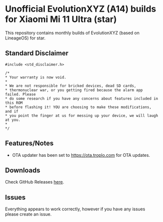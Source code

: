 # Unofficial EvolutionXYZ (A14) builds for Xiaomi Mi 11 Ultra (star)
This repository contains monthly builds of EvolutionXYZ (based on LineageOS) for star.

## Standard Disclaimer
```
#include <std_disclaimer.h>

/*
* Your warranty is now void.
*
* We are not responsible for bricked devices, dead SD cards,
* thermonuclear war, or you getting fired because the alarm app failed. Please
* do some research if you have any concerns about features included in this ROM
* before flashing it! YOU are choosing to make these modifications, and if
* you point the finger at us for messing up your device, we will laugh at you.
*
*/

```

## Features/Notes
- OTA updater has been set to https://ota.troplo.com for OTA updates.

## Downloads
Check GitHub Releases <a href="https://github.com/Troplo/EvolutionXYZ-star/releases">here</a>.

## Issues
Everything appears to work correctly, however if you have any issues please create an issue.
